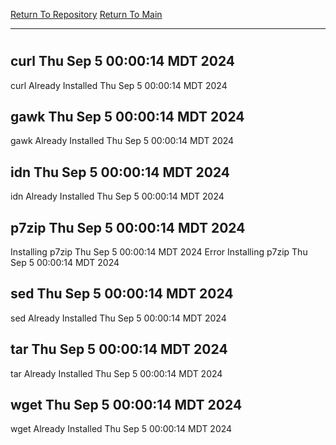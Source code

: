 [Return To Repository](https://github.com/DigitalWarrior/piholeparser/)
[Return To Main](https://github.com/DigitalWarrior/piholeparser/blob/master/RecentRunLogs/Mainlog.md)
____________________________________
# 
## curl Thu Sep  5 00:00:14 MDT 2024
curl Already Installed Thu Sep  5 00:00:14 MDT 2024
## gawk Thu Sep  5 00:00:14 MDT 2024
gawk Already Installed Thu Sep  5 00:00:14 MDT 2024
## idn Thu Sep  5 00:00:14 MDT 2024
idn Already Installed Thu Sep  5 00:00:14 MDT 2024
## p7zip Thu Sep  5 00:00:14 MDT 2024
Installing p7zip Thu Sep  5 00:00:14 MDT 2024
Error Installing p7zip Thu Sep  5 00:00:14 MDT 2024
## sed Thu Sep  5 00:00:14 MDT 2024
sed Already Installed Thu Sep  5 00:00:14 MDT 2024
## tar Thu Sep  5 00:00:14 MDT 2024
tar Already Installed Thu Sep  5 00:00:14 MDT 2024
## wget Thu Sep  5 00:00:14 MDT 2024
wget Already Installed Thu Sep  5 00:00:14 MDT 2024
